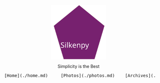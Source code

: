 <p    align = "center" >
      <img align="center" src="./silkenpy.svg" width="180" height="180" 
</p>

<p    align = "center" > 
       Simplicity is the Best 
</p>
 
<center><pre> [Home](./home.md)     [Photos](./photos.md)    [Archives](./archives.md)    [Contact](./contact.md)</pre>
</center>







